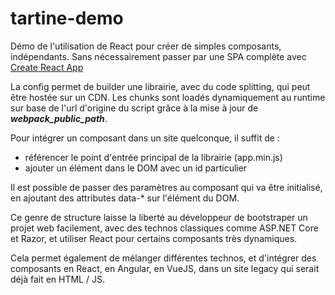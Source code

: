 # tartine-demo

Démo de l'utilisation de React pour créer de simples composants, indépendants. 
Sans nécessairement passer par une SPA complète avec [Create React App](https://github.com/facebook/create-react-app)

La config permet de builder une librairie, avec du code splitting, qui peut être hostée sur un CDN. Les chunks sont loadés dynamiquement 
au runtime sur base de l'url d'origine du script grâce à la mise à jour de *__webpack_public_path__*.

Pour intégrer un composant dans un site quelconque, il suffit de :
- référencer le point d'entrée principal de la librairie (app.min.js)
- ajouter un élément dans le DOM avec un id particulier

Il est possible de passer des paramètres au composant qui va être initialisé, en ajoutant des attributes data-* sur l'élément du DOM.

Ce genre de structure laisse la liberté au développeur de bootstraper un projet web facilement, avec des technos classiques comme ASP.NET Core et Razor, 
et utiliser React pour certains composants très dynamiques. 

Cela permet également de mélanger différentes technos, et d'intégrer des composants en React, en Angular, en VueJS, dans un site legacy qui serait déjà fait en HTML / JS. 
